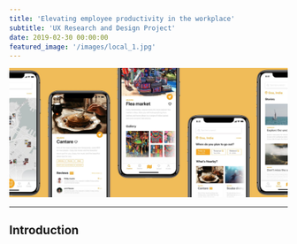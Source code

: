 ```yaml
---
title: 'Elevating employee productivity in the workplace'
subtitle: 'UX Research and Design Project'
date: 2019-02-30 00:00:00
featured_image: '/images/local_1.jpg'
---
```


![](/images/local_1.jpg)

---

## Introduction